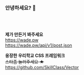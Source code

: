 ### 안녕하세요? 👋

<br>
<br>

**제가 만든거 봐주세요**<br>
https://wade.pw<br>
https://wade.pw/api/v1/post.json

**웅장한 우리학교 CSS 프레임워크**<br>
~~스타좀 눌러주세요 ★~~<br>
https://github.com/SkillClass/Vector
